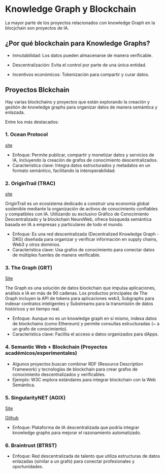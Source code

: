 # Knowledge Graph y Blockchain

La mayor parte de los proyectos relacionados con knowledge Graph en la blocjchain son proyectos de IA.



## ¿Por qué blockchain para Knowledge Graphs?

- Inmutabilidad: Los datos pueden almacenarse de manera verificable.

- Descentralización: Evita el control por parte de una única entidad.

- Incentivos económicos: Tokenización para compartir y curar datos.



## Proyectos Blckchain

Hay varias blockchains y proyectos que están explorando la creación y gestión de knowledge graphs para organizar datos de manera semántica y enlazada. 

Entre los más destacados:

### 1. Ocean Protocol


[site](https://oceanprotocol.com/)

- Enfoque: Permite publicar, compartir y monetizar datos y servicios de IA, incluyendo la creación de grafos de conocimiento descentralizados.
- Característica clave: Integra datos estructurados y metadatos en un formato semántico, facilitando la interoperabilidad.

### 2. OriginTrail (TRAC)

[site](https://origintrail.io/)


OriginTrail es un ecosistema dedicado a construir una economía global sostenible mediante la organización de activos de conocimiento confiables y compatibles con IA. Utilizando su exclusivo Gráfico de Conocimiento Descentralizado y la blockchain NeuroWeb, ofrece búsqueda semántica basada en IA a empresas y particulares de todo el mundo.

- Enfoque: Es una red descentralizada (Decentralized Knowledge Graph - DKG) diseñada para organizar y verificar información en supply chains, Web3 y otros dominios.
- Característica clave: Usa grafos de conocimiento para conectar datos de múltiples fuentes de manera verificable.

### 3. The Graph (GRT)

[Site](https://thegraph.com/)

The Graph es una solución de datos blockchain que impulsa aplicaciones, análisis e IA en más de 90 cadenas. Los productos principales de The Graph incluyen la API de tokens para aplicaciones web3, Subgraphs para indexar contratos inteligentes y Substreams para la transmisión de datos históricos y en tiempo real.


- Enfoque: Aunque no es un knowledge graph en sí mismo, indexa datos de blockchains (como Ethereum) y permite consultas estructuradas (~ a un grafo de conocimiento).
- Característica clave: Facilita el acceso a datos organizados para dApps.

### 4. Semantic Web + Blockchain (Proyectos académicos/experimentales)

- Algunos proyectos buscan combinar RDF (Resource Description Framework) y tecnologías de blockchain para crear grafos de conocimiento descentralizados y verificables.
- Ejemplo: W3C explora estándares para integrar blockchain con la Web Semántica.

### 5. SingularityNET (AGIX)

[Site](https://singularitynet.io/technology/#knowledge_layer)

[Github](https://github.com/singnet/das)

- Enfoque: Plataforma de IA descentralizada que podría integrar knowledge graphs para mejorar el razonamiento automatizado.

### 6. Braintrust (BTRST)

- Enfoque: Red descentralizada de talento que utiliza estructuras de datos enlazadas (similar a un grafo) para conectar profesionales y oportunidades.


